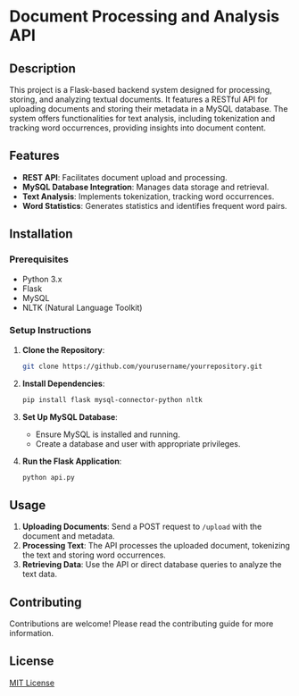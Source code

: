 # Document Processing and Analysis API

## Description

This project is a Flask-based backend system designed for processing, storing, and analyzing textual documents. It features a RESTful API for uploading documents and storing their metadata in a MySQL database. The system offers functionalities for text analysis, including tokenization and tracking word occurrences, providing insights into document content.

## Features

- **REST API**: Facilitates document upload and processing.
- **MySQL Database Integration**: Manages data storage and retrieval.
- **Text Analysis**: Implements tokenization, tracking word occurrences.
- **Word Statistics**: Generates statistics and identifies frequent word pairs.

## Installation

### Prerequisites

- Python 3.x
- Flask
- MySQL
- NLTK (Natural Language Toolkit)

### Setup Instructions

1. **Clone the Repository**:
   ```bash
   git clone https://github.com/yourusername/yourrepository.git
   ```

2. **Install Dependencies**:
   ```bash
   pip install flask mysql-connector-python nltk
   ```

3. **Set Up MySQL Database**:
   - Ensure MySQL is installed and running.
   - Create a database and user with appropriate privileges.

4. **Run the Flask Application**:
   ```bash
   python api.py
   ```

## Usage

1. **Uploading Documents**: Send a POST request to `/upload` with the document and metadata.
2. **Processing Text**: The API processes the uploaded document, tokenizing the text and storing word occurrences.
3. **Retrieving Data**: Use the API or direct database queries to analyze the text data.

## Contributing

Contributions are welcome! Please read the contributing guide for more information.

## License

[MIT License](LICENSE)
